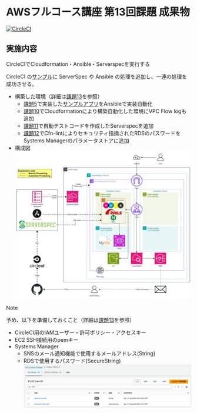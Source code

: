 # AWSフルコース講座 第13回課題 成果物

[![CircleCI](https://dl.circleci.com/status-badge/img/gh/SUZUKI-Takayuki-0404/Lecture13-CI/tree/main.svg?style=svg)](https://dl.circleci.com/status-badge/redirect/gh/SUZUKI-Takayuki-0404/Lecture13-CI/tree/main)  

## 実施内容
CircleCIでCloudformation・Ansible・Serverspecを実行する

CircleCI の[サンプル](https://github.com/MasatoshiMizumoto/raisetech_documents/tree/main/aws/samples/circleci)に ServerSpec や Ansible の処理を追加し、一連の処理を成功させる。  
- 構築した環境（詳細は[課題13](https://github.com/SUZUKI-Takayuki-0404/RaiseTechAWS/blob/lecture13/lecture13.md)を参照）  
  - [課題5](https://github.com/SUZUKI-Takayuki-0404/RaiseTechAWS/blob/main/lecture05.md)で実装した[サンプルアプリ](https://github.com/yuta-ushijima/raisetech-live8-sample-app.git)をAnsibleで実装自動化  
  - [課題10](https://github.com/SUZUKI-Takayuki-0404/RaiseTechAWS/blob/main/lecture10.md)でCloudformationにより構築自動化した環境にVPC Flow logも追加  
  - [課題11](https://github.com/SUZUKI-Takayuki-0404/RaiseTechAWS/blob/main/lecture11.md)で自動テストコードを作成したServerspecを追加  
  - [課題12](https://github.com/SUZUKI-Takayuki-0404/RaiseTechAWS/blob/main/lecture12.md)でCfn-lintによりセキュリティ指摘されたRDSのパスワードをSystems Managerのパラメータストアに追加  
- 構成図  
  ![図](images_lec13/13-1-1_overview_lect13.jpg)  

> [!NOTE]  
> 予め、以下を準備しておくこと（詳細は[課題13](https://github.com/SUZUKI-Takayuki-0404/RaiseTechAWS/blob/lecture13/lecture13.md)を参照）  
> - CircleCI用のIAMユーザー・許可ポリシー・アクセスキー  
> - EC2 SSH接続用のpemキー  
> - Systems Manager  
>   - SNSのメール通知機能で使用するメールアドレス\(String\)  
>   - RDSで使用するパスワード\(SecureString\)  
>      ![図](images_lec13/11-3-20_cfn_ssm_created.PNG)  
